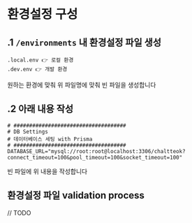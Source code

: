 # 환경설정 구성

## .1 `/environments` 내 환경설정 파일 생성

```
.local.env 👉 로컬 환경
.dev.env 👉 개발 환경
```

원하는 환경에 맞춰 위 파일명에 맞춰 빈 파일을 생성합니다

## .2 아래 내용 작성

```
# ####################################
# DB Settings
# 데이터베이스 세팅 with Prisma
# ####################################
DATABASE_URL="mysql://root:root@localhost:3306/chaltteok?connect_timeout=100&pool_timeout=100&socket_timeout=100"
```

빈 파일에 위 내용을 작성합니다

## 환경설정 파일 validation process

// TODO
